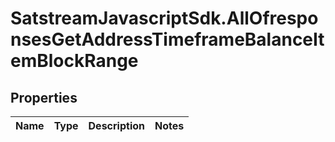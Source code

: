 # SatstreamJavascriptSdk.AllOfresponsesGetAddressTimeframeBalanceItemBlockRange

## Properties
Name | Type | Description | Notes
------------ | ------------- | ------------- | -------------
